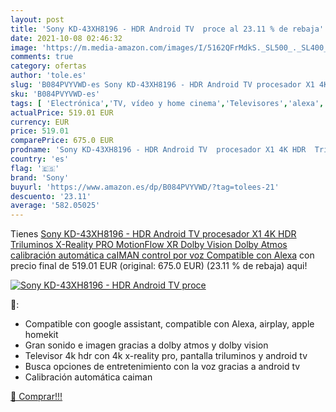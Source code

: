 ```yaml
---
layout: post
title: 'Sony KD-43XH8196 - HDR Android TV  proce al 23.11 % de rebaja'
date: 2021-10-08 02:46:32
image: 'https://m.media-amazon.com/images/I/5162QFrMdkS._SL500_._SL400_.jpg'
comments: true
category: ofertas
author: 'tole.es'
slug: 'B084PVYVWD-es Sony KD-43XH8196 - HDR Android TV procesador X1 4K HDR...'
sku: 'B084PVYVWD-es'
tags: [ 'Electrónica','TV, vídeo y home cinema','Televisores','alexa','sony', ]
actualPrice: 519.01 EUR
currency: EUR
price: 519.01
comparePrice: 675.0 EUR
prodname: 'Sony KD-43XH8196 - HDR Android TV  procesador X1 4K HDR  Triluminos  X-Reality PRO  MotionFlow XR  Dolby Vision  Dolby Atmos  calibración automática caIMAN  control por voz   Compatible con Alexa'
country: 'es'
flag: '🇪🇸'
brand: 'Sony'
buyurl: 'https://www.amazon.es/dp/B084PVYVWD/?tag=tolees-21'
descuento: '23.11'
average: '582.05025'
---
```


Tienes [Sony KD-43XH8196 - HDR Android TV  procesador X1 4K HDR  Triluminos  X-Reality PRO  MotionFlow XR  Dolby Vision  Dolby Atmos  calibración automática caIMAN  control por voz   Compatible con Alexa](https://www.amazon.es/dp/B084PVYVWD/?tag=tolees-21) con precio final de  519.01 EUR (original: 675.0 EUR) (23.11 %  de rebaja) aqui!

[![Sony KD-43XH8196 - HDR Android TV  proce](https://m.media-amazon.com/images/I/5162QFrMdkS._SL500_._SL400_.jpg)](https://www.amazon.es/dp/B084PVYVWD/?tag=tolees-21)

🔎:

- Compatible con google assistant, compatible con Alexa, airplay, apple homekit
- Gran sonido e imagen gracias a dolby atmos y dolby vision
- Televisor 4k hdr con 4k x-reality pro, pantalla triluminos y android tv
- Busca opciones de entretenimiento con la voz gracias a android tv
- Calibración automática caiman

[🛒 Comprar!!!](https://www.amazon.es/dp/B084PVYVWD/?tag=tolees-21)
